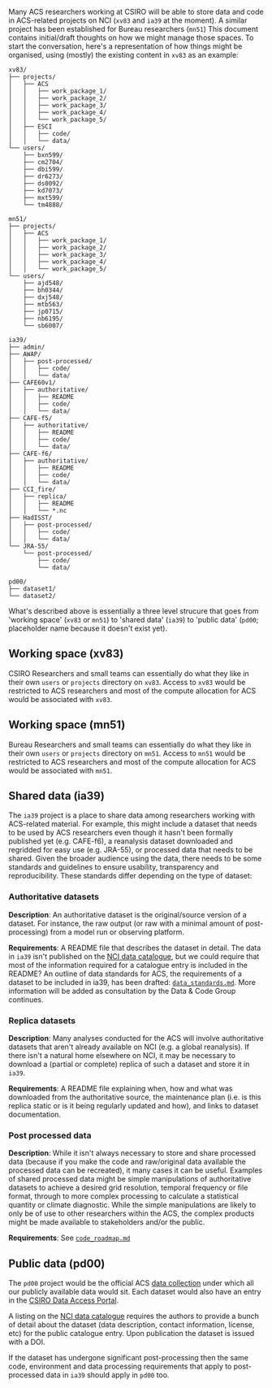Many ACS researchers working at CSIRO will be able to store data and code in ACS-related projects on NCI
(`xv83` and `ia39` at the moment). A similar project has been established for Bureau researchers (`mn51`)
This document contains initial/draft thoughts on how we might manage those spaces.
To start the conversation,
here's a representation of how things might be organised,
using (mostly) the existing content in `xv83` as an example:

```
xv83/
├── projects/
│   ├── ACS
│   │   ├── work_package_1/
│   │   ├── work_package_2/
│   │   ├── work_package_3/
│   │   ├── work_package_4/
│   │   └── work_package_5/
│   ├── ESCI
│   │   ├── code/
│   │   └── data/
└── users/
    ├── bxn599/
    ├── cm2704/
    ├── dbi599/
    ├── dr6273/
    ├── ds0092/
    ├── kd7073/
    ├── mxt599/
    └── tm4888/

mn51/
├── projects/
│   ├── ACS
│   │   ├── work_package_1/
│   │   ├── work_package_2/
│   │   ├── work_package_3/
│   │   ├── work_package_4/
│   │   └── work_package_5/
└── users/
    ├── ajd548/
    ├── bh0344/
    ├── dxj548/    
    ├── mtb563/
    ├── jp0715/
    ├── nb6195/
    └── sb6007/

ia39/
├── admin/
├── AWAP/
│   ├── post-processed/
│   │   ├── code/
│   │   └── data/
├── CAFE60v1/
│   ├── authoritative/
│   │   ├── README
│   │   ├── code/
│   │   └── data/
├── CAFE-f5/
│   ├── authoritative/
│   │   ├── README
│   │   ├── code/
│   │   └── data/
├── CAFE-f6/
│   ├── authoritative/
│   │   ├── README
│   │   ├── code/
│   │   └── data/
├── CCI_fire/
│   ├── replica/
│   │   ├── README
│   │   └── *.nc
├── HadISST/
│   ├── post-processed/
│   │   ├── code/
│   │   └── data/
└── JRA-55/
    └── post-processed/
        ├── code/ 
        └── data/

pd00/
├── dataset1/
└── dataset2/
```

What's described above is essentially a three level strucure that goes from 'working space' (`xv83` or `mn51`)
to 'shared data' (`ia39`) to 'public data' (`pd00`; placeholder name because it doesn't exist yet).

## Working space (xv83)

CSIRO Researchers and small teams can essentially do what they like in their own `users` or `projects` directory on `xv83`.
Access to `xv83` would be restricted to ACS researchers and
most of the compute allocation for ACS would be associated with `xv83`.


## Working space (mn51)

Bureau Researchers and small teams can essentially do what they like in their own `users` or `projects` directory on `mn51`.
Access to `mn51` would be restricted to ACS researchers and
most of the compute allocation for ACS would be associated with `mn51`.

## Shared data (ia39)

The `ia39` project is a place to share data among researchers working with ACS-related material.
For example, this might include a dataset that needs to be used by ACS researchers
even though it hasn't been formally published yet (e.g. CAFE-f6),
a reanalysis dataset downloaded and regridded for easy use (e.g. JRA-55),
or processed data that needs to be shared.
Given the broader audience using the data,
there needs to be some standards and guidelines to ensure usability,
transparency and reproducibility.
These standards differ depending on the type of dataset: 

### Authoritative datasets

**Description**:
An authoritative dataset is the original/source version of a dataset.
For instance, the raw output (or raw with a minimal amount of post-processing)
from a model run or observing platform.

**Requirements**:
A README file that describes the dataset in detail.
The data in `ia39` isn't published on the [NCI data catalogue](https://geonetwork.nci.org.au),
but we could require that most of the information required for a catalogue entry
is included in the README?
An outline of data standards for ACS, the requirements of a dataset
to be included in ia39, has been drafted: [`data_standards.md`](data_standards.md). 
More information will be added as consultation by the Data & Code Group continues.

### Replica datasets 

**Description**:
Many analyses conducted for the ACS will involve authoritative datasets
that aren't already available on NCI (e.g. a global reanalysis).
If there isn't a natural home elsewhere on NCI,
it may be necessary to download a (partial or complete) replica
of such a dataset and store it in `ia39`.

**Requirements**:
A README file explaining when, how and what was downloaded from the authoritative source,
the maintenance plan (i.e. is this replica static or is it being regularly updated and how),
and links to dataset documentation. 

### Post processed data  

**Description**:
While it isn't always necessary to store and share processed data
(because if you make the code and raw/original data available the processed data can be recreated),
it many cases it can be useful.
Examples of shared processed data might be simple manipulations of authoritative datasets
to achieve a desired grid resolution, temporal frequency or file format,
through to more complex processing to calculate a statistical quantity or climate diagnostic.
While the simple manipulations are likely to only be of use to other researchers within the ACS,
the complex products might be made available to stakeholders and/or the public. 

**Requirements**:
See [`code_roadmap.md`](code_roadmap.md)

## Public data (pd00)

The `pd00` project would be the official ACS
[data collection](https://opus.nci.org.au/display/NDP/NCI+Data+Collections+and+Publishing)
under which all our publicly available data would sit.
Each dataset would also have an entry in the
[CSIRO Data Access Portal](https://data.csiro.au/collections).

A listing on the [NCI data catalogue](https://geonetwork.nci.org.au) requires the authors to provide
a bunch of detail about the dataset (data description, contact information, license, etc)
for the public catalogue entry.
Upon publication the dataset is issued with a DOI.

If the dataset has undergone significant post-processing
then the same code, environment and data processing
requirements that apply to post-processed data in `ia39` should apply in `pd00` too.

